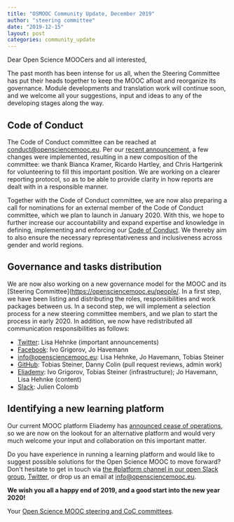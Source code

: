 ```yaml
---
title: "OSMOOC Community Update, December 2019"
author: "steering committee"
date: "2019-12-15"
layout: post
categories: community_update
---
```


Dear Open Science MOOCers and all interested,

The past month has been intense for us all, when the Steering Committee has put their heads together to keep the MOOC afloat and reorganize its governance. Module developments and translation work will continue soon, and we welcome all your suggestions, input and ideas to any of the developing stages along the way.

## Code of Conduct

The Code of Conduct committee can be reached at <conduct@opensciencemooc.eu>. Per our [recent announcement](https://opensciencemooc.eu/statement/2019/11/15/official-sc-statement/), a few changes were implemented, resulting in a new composition of the committee: we thank Bianca Kramer, Ricardo Hartley, and Chris Hartgerink for volunteering to fill this important position. We are working on a clearer reporting protocol, so as to be able to provide clarity in how reports are dealt with in a responsible manner. 

Together with the Code of Conduct committee, we are now also preparing a call for nominations for an external member of the Code of Conduct committee, which we plan to launch in January 2020. With this, we hope to further increase our accountability and expand expertise and knowledge in defining, implementing and enforcing our [Code of Conduct](https://opensciencemooc.eu/coc/). We thereby aim to also ensure the necessary representativeness and inclusiveness across gender and world regions.

## Governance and tasks distribution

We are now also working on a new governance model for the MOOC and its [Steering Committee](https://opensciencemooc.eu/people/. In a first step, we have been listing and distributing the roles, responsibilities and work packages between us. In a second step, we will implement a selection process for a new steering committee members, and we plan to start the process in early 2020. In addition, we now have redistributed all communication responsibilities as follows:

- [Twitter](https://twitter.com/opensciencemooc): Lisa Hehnke (important announcements)
- [Facebook](https://facebook.com/opensciencemooc): Ivo Grigorov, Jo Havemann
- [info@opensciencemooc.eu](mailto:info@opensciencemooc.eu): Lisa Hehnke, Jo Havemann, Tobias Steiner
- [GitHub](https://github.com/OpenScienceMOOC): Tobias Steiner, Danny Colin (pull request reviews, admin work)
- [Eliademy](https://eliademy.com/opensciencemooc): Ivo Grigorov, Tobias Steiner (infrastructure); Jo Havemann, Lisa Hehnke (content)
- [Slack](https://openmooc-ers.slack.com): Julien Colomb

## Identifying a new learning platform

Our current MOOC platform Eliademy has [announced cease of operations](https://blog.eliademy.com/2019/11/15/sad-news/), so we are now on the lookout for an alternative platform and would very much welcome your input and collaboration on this important matter. 

Do you have experience in running a learning platform and would like to suggest possible solutions for the Open Science MOOC to move forward? Don't hesitate to get in touch via [the #platform channel in our open Slack group](https://openmooc-ers.slack.com), [Twitter](https://twitter.com/OpenScienceMOOC/), or drop us an email at [info@opensciencemooc.eu](mailto:info@opensciencemooc.eu).

**We wish you all a happy end of 2019, and a good start into the new year 2020!**

Your [Open Science MOOC steering and CoC committees](https://opensciencemooc.eu/people/).


